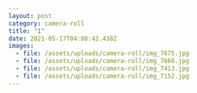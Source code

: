 ```yaml
---
layout: post
category: camera-roll
title: "1"
date: 2021-05-17T04:08:42.438Z
images:
  - file: /assets/uploads/camera-roll/img_7675.jpg
  - file: /assets/uploads/camera-roll/img_7666.jpg
  - file: /assets/uploads/camera-roll/img_7413.jpg
  - file: /assets/uploads/camera-roll/img_7152.jpg
---
```

